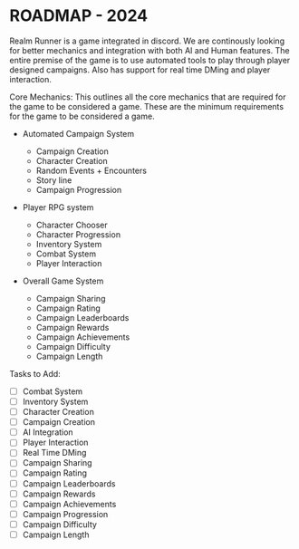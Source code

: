 # ROADMAP - 2024

Realm Runner is a game integrated in discord. We are continously looking for better mechanics and integration with both AI and Human features. The entire premise of the game is to use automated tools to play through player designed campaigns. Also has support for real time DMing and player interaction.

Core Mechanics:
This outlines all the core mechanics that are required for the game to be considered a game. These are the minimum requirements for the game to be considered a game.

 - Automated Campaign System
    - Campaign Creation
    - Character Creation
    - Random Events + Encounters
    - Story line
    - Campaign Progression

- Player RPG system
    - Character Chooser
    - Character Progression
    - Inventory System
    - Combat System
    - Player Interaction

- Overall Game System
    - Campaign Sharing
    - Campaign Rating
    - Campaign Leaderboards
    - Campaign Rewards
    - Campaign Achievements
    - Campaign Difficulty
    - Campaign Length

Tasks to Add:
- [ ] Combat System
- [ ] Inventory System
- [ ] Character Creation
- [ ] Campaign Creation
- [ ] AI Integration
- [ ] Player Interaction
- [ ] Real Time DMing
- [ ] Campaign Sharing
- [ ] Campaign Rating
- [ ] Campaign Leaderboards
- [ ] Campaign Rewards
- [ ] Campaign Achievements
- [ ] Campaign Progression
- [ ] Campaign Difficulty
- [ ] Campaign Length
